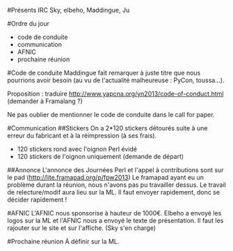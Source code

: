 #Présents IRC
Sky, elbeho, Maddingue, Ju

#Ordre du jour
* code de conduite
* communication
* AFNIC
* prochaine réunion

#Code de conduite
Maddingue fait remarquer à juste titre que nous pourrions avoir besoin (au vu de l'actualité malheureuse : PyCon, toussa…).

Proposition : traduire http://www.yapcna.org/yn2013/code-of-conduct.html (demander à Framalang ?)

Ne pas oublier de mentionner le code de conduite dans le call for paper.

#Communication
##Stickers
On a 2\*120 stickers détourés suite à une erreur du fabricant et à la réimpression (à ses frais).
* 120 stickers rond avec l'oignon Perl évidé
* 120 stickers de l'oignon uniquement (demande de départ)

##Annonce
L'annonce des Journées Perl et l'appel à contributions sont sur le pad (http://lite.framapad.org/p/fpw2013)
Le framapad ayant eu un problème durant la réunion, nous n'avons pas pu travailler dessus. Le travail de relecture/modif aura lieu sur la ML.
Il faut envoyer rapidement, donc se décider rapidement !

#AFNIC
L'AFNIC nous sponsorise à hauteur de 1000€. Elbeho a envoyé les logos sur la ML et l'AFNIC nous a envoyé le texte de présentation.
Il faut les rajouter sur le site et sur l'affiche. (Sky s'en charge)

#Prochaine réunion
À définir sur la ML.
